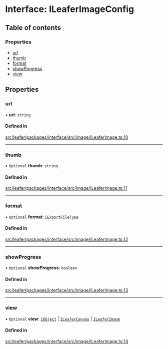 # Interface: ILeaferImageConfig

## Table of contents

### Properties

- [url](ILeaferImageConfig.md#url)
- [thumb](ILeaferImageConfig.md#thumb)
- [format](ILeaferImageConfig.md#format)
- [showProgress](ILeaferImageConfig.md#showprogress)
- [view](ILeaferImageConfig.md#view)

## Properties

### url

• **url**: `string`

#### Defined in

[src/leafer/packages/interface/src/image/ILeaferImage.ts:10](https://github.com/leaferjs/leafer/blob/d3ec2c9bd49557a0d74aae684f8e3d3d557af194/packages/interface/src/image/ILeaferImage.ts#L10)

___

### thumb

• `Optional` **thumb**: `string`

#### Defined in

[src/leafer/packages/interface/src/image/ILeaferImage.ts:11](https://github.com/leaferjs/leafer/blob/d3ec2c9bd49557a0d74aae684f8e3d3d557af194/packages/interface/src/image/ILeaferImage.ts#L11)

___

### format

• `Optional` **format**: [`IExportFileType`](../modules.md#iexportfiletype)

#### Defined in

[src/leafer/packages/interface/src/image/ILeaferImage.ts:12](https://github.com/leaferjs/leafer/blob/d3ec2c9bd49557a0d74aae684f8e3d3d557af194/packages/interface/src/image/ILeaferImage.ts#L12)

___

### showProgress

• `Optional` **showProgress**: `boolean`

#### Defined in

[src/leafer/packages/interface/src/image/ILeaferImage.ts:13](https://github.com/leaferjs/leafer/blob/d3ec2c9bd49557a0d74aae684f8e3d3d557af194/packages/interface/src/image/ILeaferImage.ts#L13)

___

### view

• `Optional` **view**: [`IObject`](IObject.md) \| [`ILeaferCanvas`](ILeaferCanvas.md) \| [`ILeaferImage`](ILeaferImage.md)

#### Defined in

[src/leafer/packages/interface/src/image/ILeaferImage.ts:14](https://github.com/leaferjs/leafer/blob/d3ec2c9bd49557a0d74aae684f8e3d3d557af194/packages/interface/src/image/ILeaferImage.ts#L14)
